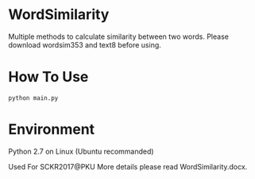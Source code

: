 # WordSimilarity
Multiple methods to calculate similarity between two words.
Please download wordsim353 and text8 before using.

# How To Use

```python main.py```

# Environment
Python 2.7 on Linux (Ubuntu recommanded)

Used For SCKR2017@PKU
More details please read WordSimilarity.docx.
